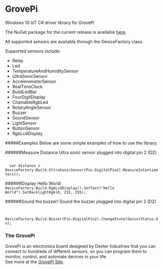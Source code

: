 # GrovePi
Windows 10 IoT C# driver library for GrovePi

The NuGet package for the current release is available [here](https://www.nuget.org/packages/GrovePi/).

All supported sensors are available through the DeviceFactory class.

Supported sensors include:
- Relay
- Led
- TemperatureAndHumiditySensor
- UltraSonicSensor
- AccelerometerSensor
- RealTimeClock
- BuildLedBar
- FourDigitDisplay
- ChainableRgbLed
- RotaryAngleSensor
- Buzzer
- SoundSensor
- LightSensor
- ButtonSensor
- RgbLcdDisplay

#####Examples
Below are some simple examples of how to use the library.

######Measure Distance
Ultra sonic sensor plugged into digital pin 2 (D2)
<p>
<code>
  var distance = DeviceFactory.Build.UltraSonicSensor(Pin.DigitalPin2).MeasureInCentimeters();
</code>
</p>

######Display Hello World
<code>
  DeviceFactory.Build.RgbLcdDisplay().SetText("Hello World").SetBacklightRgb(0, 255, 255);
</code>

######Sound the buzzer!
Sound the buzzer plugged into digital pin 2 (D2)
<p>
<code>
  DeviceFactory.Build.Buzzer(Pin.DigitalPin2).ChangeState(SensorStatus.On);
</code>
</p>

### The GrovePi

GrovePi is an electronics board designed by Dexter Industries that you can connect to hundreds of 
different sensors, so you can program them to monitor, control, and automate devices in your life.  
See more at the [GrovePi Site](http://dexterindustries.com/GrovePi/).
